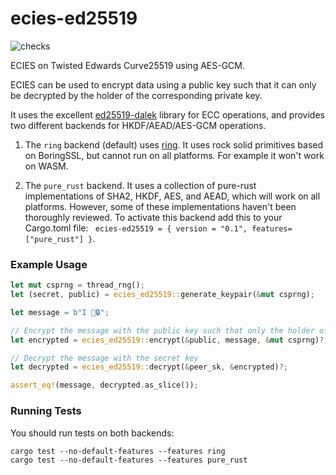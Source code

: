 # ecies-ed25519
![checks](https://github.com/phayes/ecies-ed25519/workflows/checks/badge.svg)

ECIES on Twisted Edwards Curve25519 using AES-GCM. 

ECIES can be used to encrypt data using a public key such that it can only be decrypted by the holder of the corresponding private key. 

It uses the excellent [ed25519-dalek](https://github.com/dalek-cryptography/ed25519-dalek) library for ECC operations, 
and provides two different backends for HKDF/AEAD/AES-GCM operations. 

1. The `ring` backend (default) uses [ring](https://github.com/briansmith/ring).  It uses rock solid primitives based on 
BoringSSL, but cannot run on all platforms. For example it won't work on WASM.

2. The `pure_rust` backend. It uses a collection of pure-rust implementations of SHA2, HKDF, AES, and AEAD, which will work
on all platforms. However, some of these implementations haven't been thoroughly reviewed. To activate this backend add this to your Cargo.toml file: ` ecies-ed25519 = { version = "0.1", features=["pure_rust"] }`.


### Example Usage
```rust
let mut csprng = thread_rng();
let (secret, public) = ecies_ed25519::generate_keypair(&mut csprng);

let message = b"I 💖🔒";

// Encrypt the message with the public key such that only the holder of the secret key can decrypt it.
let encrypted = ecies_ed25519::encrypt(&public, message, &mut csprng)?;

// Decrypt the message with the secret key
let decrypted = ecies_ed25519::decrypt(&peer_sk, &encrypted)?;

assert_eq!(message, decrypted.as_slice());
```

### Running Tests

You should run tests on both backends:
```
cargo test --no-default-features --features ring
cargo test --no-default-features --features pure_rust
```
